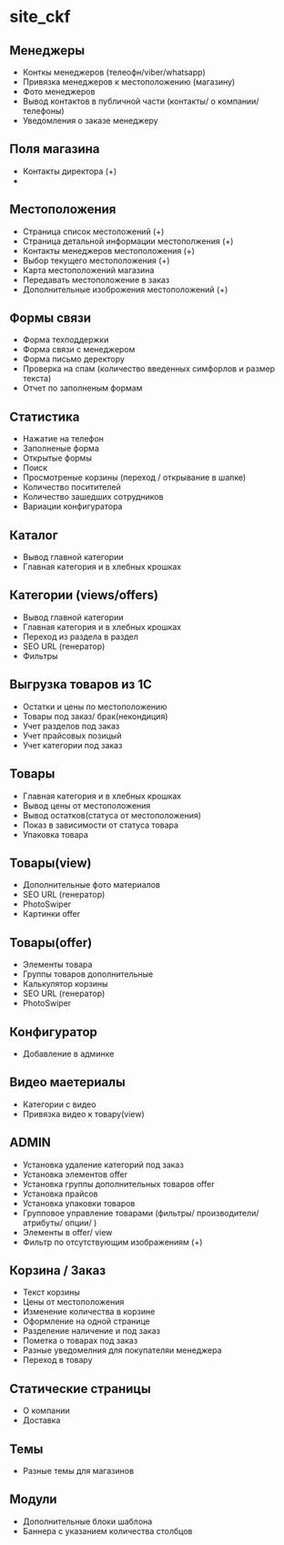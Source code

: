 # site_ckf

## Менеджеры 
- Конткы менеджеров (телеофн/viber/whatsapp)
- Привязка менеджеров к местоположению (магазину)
- Фото менеджеров
- Вывод контактов в публичной части (контакты/ о компании/ телефоны)
- Уведомления о заказе менеджеру

## Поля магазина 
- Контакты директора (+)
- 


## Местоположения 
- Страница список местоложений (+)
- Страница детальной информации местополжения (+)
- Контакты менеджеров местоположения (+)
- Выбор текущего местоположения (+)
- Карта местоположений магазина 
- Передавать местоположение в заказ
- Дополнительные изоброжения местоположений (+)

## Формы связи 
- Форма техподдержки
- Форма связи с менеджером
- Форма письмо деректору
- Проверка на спам (количество введенных симфорлов и размер текста)
- Отчет по заполненым формам

## Статистика 
- Нажатие на телефон
- Заполненые форма
- Открытые формы
- Поиск
- Просмотреные корзины (переход / открывание в шапке)
- Количество поситителей
- Количество зашедших сотрудников
- Вариации конфигуратора

## Каталог
- Вывод главной категории
- Главная категория и в хлебных крошках

## Категории (views/offers)
- Вывод главной категории
- Главная категория и в хлебных крошках
- Переход из раздела в раздел
- SEO URL (генератор)
- Фильтры

## Выгрузка товаров из 1С
- Остатки и цены по местоположению
- Товары под заказ/ брак(некондиция)
- Учет разделов под заказ
- Учет прайсовых позицый
- Учет категории под заказ

## Товары
- Главная категория и в хлебных крошках
- Вывод цены от местоположения
- Вывод остатков(статуса от местоположения)
- Показ в зависимости от статуса товара
- Упаковка товара

## Товары(view)
- Дополнительные фото материалов
- SEO URL (генератор)
- PhotoSwiper
- Картинки offer

## Товары(offer)
- Элементы товара
- Группы товаров дополнительные
- Калькулятор корзины
- SEO URL (генератор)
- PhotoSwiper

## Конфигуратор
- Добавление в админке

## Видео маетериалы
- Категории с видео 
- Привязка видео к товару(view)

## ADMIN
- Установка удаление категорий под заказ
- Установка элементов offer
- Установка группы дополнительных товаров offer
- Установка прайсов
- Установка упаковки товаров
- Групповое управление товарами (фильтры/ производители/ атрибуты/ опции/ )
- Элементы в offer/ view
- Фильтр по отсутствующим изображениям (+)



## Корзина / Заказ
- Текст корзины 
- Цены от местоположения
- Изменение количества в корзине
- Оформление на одной странице
- Разделение наличение и под заказ 
- Пометка о товарах под заказ
- Разные уведомелния для покупателяи менеджера
- Переход в товару

## Статические страницы 
- О компании
- Доставка

## Темы
- Разные темы для магазинов

## Модули
- Дополнительные блоки шаблона
- Баннера с указанием количества столбцов
